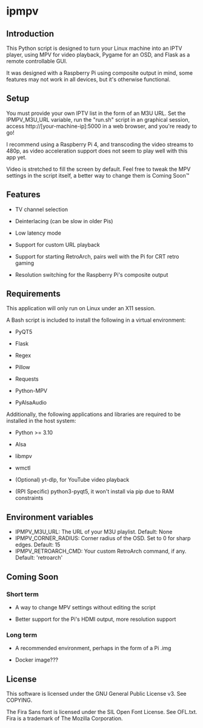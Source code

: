 # ipmpv

## Introduction

This Python script is designed to turn your Linux machine into an IPTV player, using MPV for video playback, Pygame for an OSD, and Flask as a remote controllable GUI.

It was designed with a Raspberry Pi using composite output in mind, some features may not work in all devices, but it's otherwise functional.

## Setup

You must provide your own IPTV list in the form of an M3U URL. Set the IPMPV_M3U_URL variable, run the "run.sh" script in an graphical session, access http://[your-machine-ip]:5000 in a web browser, and you're ready to go!

I recommend using a Raspberry Pi 4, and transcoding the video streams to 480p, as video acceleration support does not seem to play well with this app yet.

Video is stretched to fill the screen by default. Feel free to tweak the MPV settings in the script itself, a better way to change them is Coming Soon™

## Features

- TV channel selection

- Deinterlacing (can be slow in older Pis)

- Low latency mode

- Support for custom URL playback

- Support for starting RetroArch, pairs well with the Pi for CRT retro gaming

- Resolution switching for the Raspberry Pi's composite output

## Requirements

This application will only run on Linux under an X11 session.

A Bash script is included to install the following in a virtual environment:

- PyQT5

- Flask

- Regex

- Pillow

- Requests

- Python-MPV

- PyAlsaAudio

Additionally, the following applications and libraries are required to be installed in the host system:

- Python >= 3.10

- Alsa

- libmpv

- wmctl

- (Optional) yt-dlp, for YouTube video playback

- (RPI Specific) python3-pyqt5, it won't install via pip due to RAM constraints

## Environment variables

- IPMPV_M3U_URL: The URL of your M3U playlist. Default: None
- IPMPV_CORNER_RADIUS: Corner radius of the OSD. Set to 0 for sharp edges. Default: 15
- IPMPV_RETROARCH_CMD: Your custom RetroArch command, if any. Default: 'retroarch'

## Coming Soon

### Short term

- A way to change MPV settings without editing the script

- Better support for the Pi's HDMI output, more resolution support

### Long term

- A recommended environment, perhaps in the form of a Pi .img

- Docker image???

## License

This software is licensed under the GNU General Public License v3. See COPYING.

The Fira Sans font is licensed under the SIL Open Font License. See OFL.txt. Fira is a trademark of The Mozilla Corporation.
